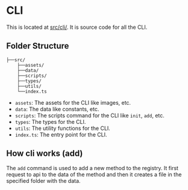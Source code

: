# CLI

This is located at [src/cli/](../src/cli/). It is source code for all the CLI.

## Folder Structure

```
├──src/
    ├──assets/
    ├──data/
    ├──scripts/
    ├──types/
    ├──utils/
    └──index.ts
```

- `assets`: The assets for the CLI like images, etc.
- `data`: The data like constants, etc.
- `scripts`: The scripts command for the CLI like `init`, `add`, etc.
- `types`: The types for the CLI.
- `utils`: The utility functions for the CLI.
- `index.ts`: The entry point for the CLI.

## How cli works (add)

The `add` command is used to add a new method to the registry. It first request to api to the data of the method and then it creates a file in the specified folder with the data.
